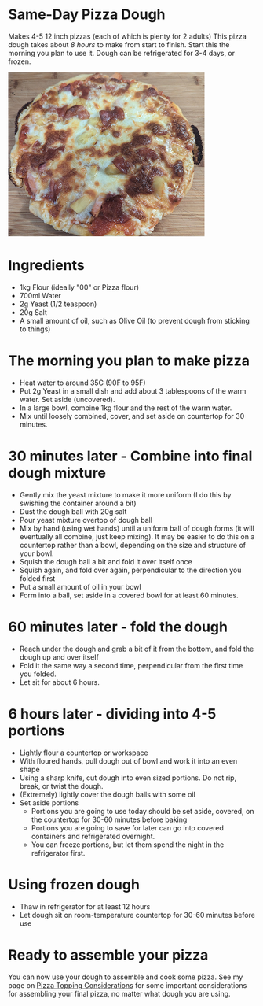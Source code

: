# Same-Day Pizza Dough
Makes 4-5 12 inch pizzas (each of which is plenty for 2 adults)
This pizza dough takes about *8 hours* to make from start to finish. Start this the morning you plan to use it.
Dough can be refrigerated for 3-4 days, or frozen.

![Pizza Photo](/Images/pizza-after.png)

# Ingredients
- 1kg Flour (ideally "00" or Pizza flour)
- 700ml Water
- 2g Yeast (1/2 teaspoon)
- 20g Salt
- A small amount of oil, such as Olive Oil (to prevent dough from sticking to things)

# The morning you plan to make pizza
- Heat water to around 35C (90F to 95F)
- Put 2g Yeast in a small dish and add about 3 tablespoons of the warm water. Set aside (uncovered).
- In a large bowl, combine 1kg flour and the rest of the warm water.
- Mix until loosely combined, cover, and set aside on countertop for 30 minutes.

# 30 minutes later - Combine into final dough mixture
- Gently mix the yeast mixture to make it more uniform (I do this by swishing the container around a bit)
- Dust the dough ball with 20g salt
- Pour yeast mixture overtop of dough ball
- Mix by hand (using wet hands) until a uniform ball of dough forms (it will eventually all combine, just keep mixing). It may be easier to do this on a countertop rather than a bowl, depending on the size and structure of your bowl.
- Squish the dough ball a bit and fold it over itself once
- Squish again, and fold over again, perpendicular to the direction you folded first
- Put a small amount of oil in your bowl
- Form into a ball, set aside in a covered bowl for at least 60 minutes.

# 60 minutes later - fold the dough
- Reach under the dough and grab a bit of it from the bottom, and fold the dough up and over itself
- Fold it the same way a second time, perpendicular from the first time you folded.
- Let sit for about 6 hours.

# 6 hours later - dividing into 4-5 portions
- Lightly flour a countertop or workspace
- With floured hands, pull dough out of bowl and work it into an even shape
- Using a sharp knife, cut dough into even sized portions. Do not rip, break, or twist the dough.
- (Extremely) lightly cover the dough balls with some oil
- Set aside portions
  - Portions you are going to use today should be set aside, covered, on the countertop for 30-60 minutes before baking
  - Portions you are going to save for later can go into covered containers and refrigerated overnight.
  - You can freeze portions, but let them spend the night in the refrigerator first.

# Using frozen dough
 - Thaw in refrigerator for at least 12 hours
 - Let dough sit on room-temperature countertop for 30-60 minutes before use

# Ready to assemble your pizza
You can now use your dough to assemble and cook some pizza. See my page on [Pizza Topping Considerations](Pizza-Topping-Considerations.md) for some important considerations for assembling your final pizza, no matter what dough you are using.